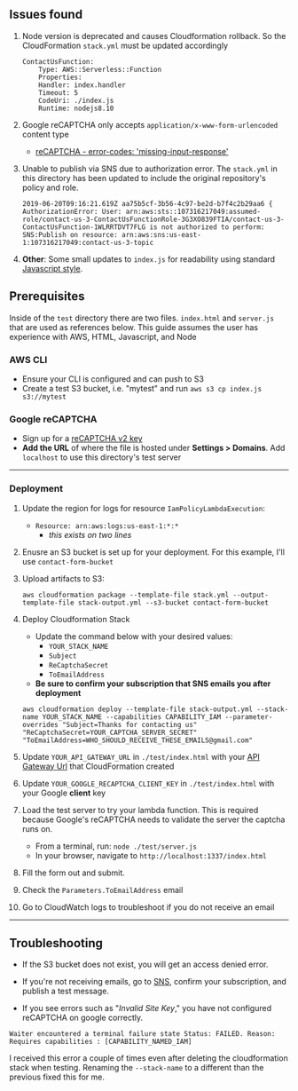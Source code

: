 ## **Issues found**

1. Node version is deprecated and causes Cloudformation rollback. So the CloudFormation `stack.yml` must be updated accordingly

    ```
    ContactUsFunction:
        Type: AWS::Serverless::Function
        Properties:
        Handler: index.handler
        Timeout: 5
        CodeUri: ./index.js
        Runtime: nodejs8.10
    ```

2. Google reCAPTCHA only accepts `application/x-www-form-urlencoded` content type
    - [reCAPTCHA - error-codes: 'missing-input-response'](https://stackoverflow.com/questions/52416002/recaptcha-error-codes-missing-input-response-missing-input-secret-when-v)
  
3. Unable to publish via SNS due to authorization error. The `stack.yml` in this directory has been updated to include the original repository's policy and role.

    ```
    2019-06-20T09:16:21.619Z aa75b5cf-3b56-4c97-be2d-b7f4c2b29aa6 { AuthorizationError: User: arn:aws:sts::107316217049:assumed-role/contact-us-3-ContactUsFunctionRole-3G3XO839FTIA/contact-us-3-ContactUsFunction-1WLRRTDVT7FLG is not authorized to perform: SNS:Publish on resource: arn:aws:sns:us-east-1:107316217049:contact-us-3-topic
    ```

4. **Other**: Some small updates to `index.js` for readability using standard [Javascript style](https://standardjs.com/).



## **Prerequisites**

Inside of the `test` directory there are two files. `index.html` and `server.js` that are used as references below. This guide assumes the user has experience with AWS, HTML, Javascript, and Node

### AWS CLI

- Ensure your CLI is configured and can push to S3
- Create a test S3 bucket, i.e. "mytest" and run `aws s3 cp index.js s3://mytest`

### Google reCAPTCHA
- Sign up for a [reCAPTCHA v2 key](https://www.google.com/recaptcha/)
- **Add the URL** of where the file is hosted under **Settings > Domains**. Add `localhost` to use this directory's test server
  
___


### Deployment


1. Update the region for logs for resource `IamPolicyLambdaExecution`:
   - `Resource: arn:aws:logs:us-east-1:*:*`
     - _this exists on two lines_

2. Enusre an S3 bucket is set up for your deployment. For this example, I'll use `contact-form-bucket`
  
3. Upload artifacts to S3:

    ```
    aws cloudformation package --template-file stack.yml --output-template-file stack-output.yml --s3-bucket contact-form-bucket
    ```

4. Deploy Cloudformation Stack
   - Update the command below with your desired values:
     - `YOUR_STACK_NAME`
     - `Subject`
     - `ReCaptchaSecret`
     - `ToEmailAddress`
   - **Be sure to confirm your subscription that SNS emails you after deployment**

    ```
    aws cloudformation deploy --template-file stack-output.yml --stack-name YOUR_STACK_NAME --capabilities CAPABILITY_IAM --parameter-overrides "Subject=Thanks for contacting us" "ReCaptchaSecret=YOUR_CAPTCHA_SERVER_SECRET" "ToEmailAddress=WHO_SHOULD_RECEIVE_THESE_EMAILS@gmail.com"
    ```

5. Update `YOUR_API_GATEWAY_URL` in `./test/index.html` with your [API Gateway Url](https://console.aws.amazon.com/apigateway/home) that CloudFormation created
   
6. Update `YOUR_GOOGLE_RECAPTCHA_CLIENT_KEY` in `./test/index.html` with your Google **client** key

7. Load the test server to try your lambda function. This is required because Google's reCAPTCHA needs to validate the server the captcha runs on.

   - From a terminal, run: `node ./test/server.js`
   - In your browser, navigate to `http://localhost:1337/index.html`

8. Fill the form out and submit.

9. Check the `Parameters.ToEmailAddress` email
    
10.  Go to CloudWatch logs to troubleshoot if you do not receive an email

___

## **Troubleshooting**

- If the S3 bucket does not exist, you will get an access denied error.

- If you're not receiving emails, go to [SNS](https://console.aws.amazon.com/sns/v3/home), confirm your subscription, and publish a test message. 

- If you see errors such as "*Invalid Site Key*," you have not configured reCAPTCHA on google correctly.


```
Waiter encountered a terminal failure state Status: FAILED. Reason: Requires capabilities : [CAPABILITY_NAMED_IAM]
```

I received this error a couple of times even after deleting the cloudformation stack when testing. Renaming the `--stack-name` to a different than the previous fixed this for me.